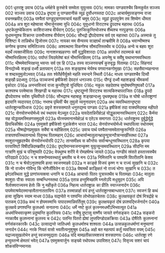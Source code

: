 001	धृतराष्ट्र उवाच
001a	धर्मक्षेत्रे कुरुक्षेत्रे समवेता युयुत्सवः
001c	मामकाः पाण्डवाश्चैव किमकुर्वत सञ्जय
002	सञ्जय उवाच
002a	दृष्ट्वा तु पाण्डवानीकं व्यूढं दुर्योधनस्तदा
002c	आचार्यमुपसङ्गम्य राजा वचनमब्रवीत्
003a	पश्यैतां पाण्डुपुत्राणामाचार्य महतीं चमूम्
003c	व्यूढां द्रुपदपुत्रेण तव शिष्येण धीमता
004a	अत्र शूरा महेष्वासा भीमार्जुनसमा युधि
004c	युयुधानो विराटश्च द्रुपदश्च महारथः
005a	धृष्टकेतुश्चेकितानः काशिराजश्च वीर्यवान्
005c	पुरुजित्कुन्तिभोजश्च शैब्यश्च नरपुङ्गवः
006a	युधामन्युश्च विक्रान्त उत्तमौजाश्च वीर्यवान्
006c	सौभद्रो द्रौपदेयाश्च सर्व एव महारथाः
007a	अस्माकं तु विशिष्टा ये तान्निबोध द्विजोत्तम
007c	नायका मम सैन्यस्य सञ्ज्ञार्थं तान्ब्रवीमि ते
008a	भवान्भीष्मश्च कर्णश्च कृपश्च समितिञ्जयः
008c	अश्वत्थामा विकर्णश्च सौमदत्तिस्तथैव च
009a	अन्ये च बहवः शूरा मदर्थे त्यक्तजीविताः
009c	नानाशस्त्रप्रहरणाः सर्वे युद्धविशारदाः
010a	अपर्याप्तं तदस्माकं बलं भीष्माभिरक्षितम्
010c	पर्याप्तं त्विदमेतेषां बलं भीमाभिरक्षितम्
011a	अयनेषु च सर्वेषु यथाभागमवस्थिताः
011c	भीष्ममेवाभिरक्षन्तु भवन्तः सर्व एव हि
012a	तस्य सञ्जनयन्हर्षं कुरुवृद्धः पितामहः
012c	सिंहनादं विनद्योच्चैः शङ्खं दध्मौ प्रतापवान्
013a	ततः शङ्खाश्च भेर्यश्च पणवानकगोमुखाः
013c	सहसैवाभ्यहन्यन्त स शब्दस्तुमुलोऽभवत्
014a	ततः श्वेतैर्हयैर्युक्ते महति स्यन्दने स्थितौ
014c	माधवः पाण्डवश्चैव दिव्यौ शङ्खौ प्रदध्मतुः
015a	पाञ्चजन्यं हृषीकेशो देवदत्तं धनञ्जयः
015c	पौण्ड्रं दध्मौ महाशङ्खं भीमकर्मा वृकोदरः
016a	अनन्तविजयं राजा कुन्तीपुत्रो युधिष्ठिरः
016c	नकुलः सहदेवश्च सुघोषमणिपुष्पकौ
017a	काश्यश्च परमेष्वासः शिखण्डी च महारथः
017c	धृष्टद्युम्नो विराटश्च सात्यकिश्चापराजितः
018a	द्रुपदो द्रौपदेयाश्च सर्वशः पृथिवीपते
018c	सौभद्रश्च महाबाहुः शङ्खान्दध्मुः पृथक्पृथक्
019a	स घोषो धार्तराष्ट्राणां हृदयानि व्यदारयत्
019c	नभश्च पृथिवीं चैव तुमुलो व्यनुनादयन्
020a	अथ व्यवस्थितान्दृष्ट्वा धार्तराष्ट्रान्कपिध्वजः
020c	प्रवृत्ते शस्त्रसम्पाते धनुरुद्यम्य पाण्डवः
021a	हृषीकेशं तदा वाक्यमिदमाह महीपते
021c	सेनयोरुभयोर्मध्ये रथं स्थापय मेऽच्युत
022a	यावदेतान्निरीक्षेऽहं योद्धुकामानवस्थितान्
022c	कैर्मया सह योद्धव्यमस्मिन्रणसमुद्यमे
023a	योत्स्यमानानवेक्षेऽहं य एतेऽत्र समागताः
023c	धार्तराष्ट्रस्य दुर्बुद्धेर्युद्धे प्रियचिकीर्षवः
024a	एवमुक्तो हृषीकेशो गुडाकेशेन भारत
024c	सेनयोरुभयोर्मध्ये स्थापयित्वा रथोत्तमम्
025a	भीष्मद्रोणप्रमुखतः सर्वेषां च महीक्षिताम्
025c	उवाच पार्थ पश्यैतान्समवेतान्कुरूनिति
026a	तत्रापश्यत्स्थितान्पार्थः पितॄनथ पितामहान्
026c	आचार्यान्मातुलान्भ्रातॄन्पुत्रान्पौत्रान्सखींस्तथा
027a	श्वशुरान्सुहृदश्चैव सेनयोरुभयोरपि
027c	तान्समीक्ष्य स कौन्तेयः सर्वान्बन्धूनवस्थितान्
028a	कृपया परयाविष्टो विषीदन्निदमब्रवीत्
028c	दृष्ट्वेमान्स्वजनान्कृष्ण युयुत्सून्समवस्थितान्
029a	सीदन्ति मम गात्राणि मुखं च परिशुष्यति
029c	वेपथुश्च शरीरे मे रोमहर्षश्च जायते
030a	गाण्डीवं स्रंसते हस्तात्त्वक्चैव परिदह्यते
030c	न च शक्नोम्यवस्थातुं भ्रमतीव च मे मनः
031a	निमित्तानि च पश्यामि विपरीतानि केशव
031c	न च श्रेयोऽनुपश्यामि हत्वा स्वजनमाहवे
032a	न काङ्क्षे विजयं कृष्ण न च राज्यं सुखानि च
032c	किं नो राज्येन गोविन्द किं भोगैर्जीवितेन वा
033a	येषामर्थे काङ्क्षितं नो राज्यं भोगाः सुखानि च
033c	त इमेऽवस्थिता युद्धे प्राणांस्त्यक्त्वा धनानि च
034a	आचार्याः पितरः पुत्रास्तथैव च पितामहाः
034c	मातुलाः श्वशुराः पौत्राः स्यालाः सम्बन्धिनस्तथा
035a	एतान्न हन्तुमिच्छामि घ्नतोऽपि मधुसूदन
035c	अपि त्रैलोक्यराज्यस्य हेतोः किं नु महीकृते
036a	निहत्य धार्तराष्ट्रान्नः का प्रीतिः स्याज्जनार्दन
036c	पापमेवाश्रयेदस्मान्हत्वैतानाततायिनः
037a	तस्मान्नार्हा वयं हन्तुं धार्तराष्ट्रान्सबान्धवान्
037c	स्वजनं हि कथं हत्वा सुखिनः स्याम माधव
038a	यद्यप्येते न पश्यन्ति लोभोपहतचेतसः
038c	कुलक्षयकृतं दोषं मित्रद्रोहे च पातकम्
039a	कथं न ज्ञेयमस्माभिः पापादस्मान्निवर्तितुम्
039c	कुलक्षयकृतं दोषं प्रपश्यद्भिर्जनार्दन
040a	कुलक्षये प्रणश्यन्ति कुलधर्माः सनातनाः
040c	धर्मे नष्टे कुलं कृत्स्नमधर्मोऽभिभवत्युत
041a	अधर्माभिभवात्कृष्ण प्रदुष्यन्ति कुलस्त्रियः
041c	स्त्रीषु दुष्टासु वार्ष्णेय जायते वर्णसङ्करः
042a	सङ्करो नरकायैव कुलघ्नानां कुलस्य च
042c	पतन्ति पितरो ह्येषां लुप्तपिण्डोदकक्रियाः
043a	दोषैरेतैः कुलघ्नानां वर्णसंकरकारकैः
043c	उत्साद्यन्ते जातिधर्माः कुलधर्माश्च शाश्वताः
044a	उत्सन्नकुलधर्माणां मनुष्याणां जनार्दन
044c	नरके नियतं वासो भवतीत्यनुशुश्रुम
045a	अहो बत महत्पापं कर्तुं व्यवसिता वयम्
045c	यद्राज्यसुखलोभेन हन्तुं स्वजनमुद्यताः
046a	यदि मामप्रतीकारमशस्त्रं शस्त्रपाणयः
046c	धार्तराष्ट्रा रणे हन्युस्तन्मे क्षेमतरं भवेत्
047a	एवमुक्त्वार्जुनः सङ्ख्ये रथोपस्थ उपाविशत्
047c	विसृज्य सशरं चापं शोकसंविग्नमानसः
